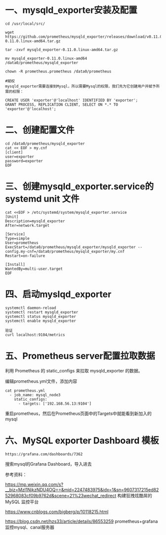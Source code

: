 # 一、mysqld_exporter安装及配置
```
cd /usr/local/src/

wget https://github.com/prometheus/mysqld_exporter/releases/download/v0.11.0/mysqld_exporter-0.11.0.linux-amd64.tar.gz

tar -zxvf mysqld_exporter-0.11.0.linux-amd64.tar.gz

mv mysqld_exporter-0.11.0.linux-amd64 /data0/prometheus/mysqld_exporter

chown -R prometheus.prometheus /data0/prometheus

#赋权
mysqld_exporter需要连接到Mysql，所以需要Mysql的权限，我们先为它创建用户并赋予所需的权限：

CREATE USER 'exporter'@'localhost' IDENTIFIED BY 'exporter';
GRANT PROCESS, REPLICATION CLIENT, SELECT ON *.* TO 'exporter'@'localhost';

```

# 二、创建配置文件
```
cd /data0/prometheus/mysqld_exporter
cat << EOF > my.cnf
[client]
user=exporter
password=exporter
EOF
```

# 三、创建mysqld_exporter.service的 systemd unit 文件
```
cat <<EOF > /etc/systemd/system/mysqld_exporter.service
[Unit]
Description=mysqld_exporter
After=network.target

[Service]
Type=simple
User=prometheus
ExecStart=/data0/prometheus/mysqld_exporter/mysqld_exporter --config.my-cnf=/data0/prometheus/mysqld_exporter/my.cnf
Restart=on-failure

[Install]
WantedBy=multi-user.target
EOF
```

# 四、启动myslqd_exporter
```
systemctl daemon-reload
systemctl restart mysqld_exporter
systemctl status mysqld_exporter
systemctl enable mysqld_exporter

验证
curl localhost:9104/metrics
```

# 五、Prometheus server配置拉取数据

利用 Prometheus 的 static_configs 来拉取 mysqld_exporter 的数据。

编辑prometheus.yml文件，添加内容
```
cat prometheus.yml
  - job_name: mysql_node3
    static_configs:
      - targets: ['192.168.56.13:9104']
```
重启prometheus，然后在Prometheus页面中的Targets中就能看到新加入的mysql

# 六、MySQL exporter Dashboard 模板

```
https://grafana.com/dashboards/7362
```
搜索mysql的Grafana Dashboard，导入进去

参考资料：

https://mp.weixin.qq.com/s?__biz=MzI1NjkzNDU4OQ==&mid=2247483975&idx=1&sn=9607317215ed8252968083cf09b9762d&scene=21%23wechat_redirect    构建狂拽炫酷屌的 MySQL 监控平台 

https://www.cnblogs.com/bigberg/p/10118215.html 

https://blog.csdn.net/hzs33/article/details/86553259  prometheus+grafana监控mysql、canal服务器
